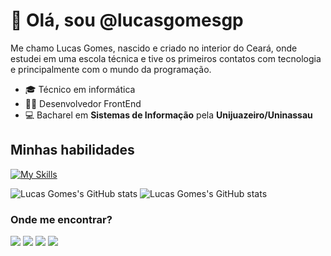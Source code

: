 # 👋 Olá, sou @lucasgomesgp
 
Me chamo Lucas Gomes, nascido e criado no interior do Ceará, onde estudei em uma escola técnica e tive os primeiros contatos com tecnologia e principalmente com o mundo da programação.
- 🎓 Técnico em informática
- 👨‍💻 Desenvolvedor FrontEnd
- 💻 Bacharel em **Sistemas de Informação** pela **Unijuazeiro/Uninassau**

## Minhas habilidades
[![My Skills](https://skillicons.dev/icons?i=html,css,js,typescript,sass,react,nextjs,tailwind,redux,remix,aws,git,linux,figma)](https://skillicons.dev)

![Lucas Gomes's GitHub stats](https://github-readme-stats.vercel.app/api?username=lucasgomesgp&show_icons=true&theme=dracula)
![Lucas Gomes's GitHub stats](https://github-readme-stats.vercel.app/api/top-langs/?username=lucasgomesgp&layout=compact&langs_count=7&theme=dracula)

### Onde me encontrar?
<a href="https://www.linkedin.com/in/lucas-gomes-aab356173/" target="_blank"><img src="https://img.shields.io/badge/LinkedIn-0077B5?style=for-the-badge&logo=linkedin&logoColor=white" target="_blank"></a> 
<a href="https://mailto:lucasgpdev@gmail.com" target="_blank"><img src="https://img.shields.io/badge/Gmail-D14836?style=for-the-badge&logo=gmail&logoColor=white" target="_blank"></a> 
<a href="https://lucasgomes.vercel.app/" target="_blank"><img src="https://img.shields.io/badge/website-000000?style=for-the-badge&logo=About.me&logoColor=white" target="_blank"></a> 
<a href="https://dev.to/lucas_gomesgp" target="_blank"><img src="https://img.shields.io/badge/dev.to-0A0A0A?style=for-the-badge&logo=dev.to&logoColor=white" target="_blank"></a> 

